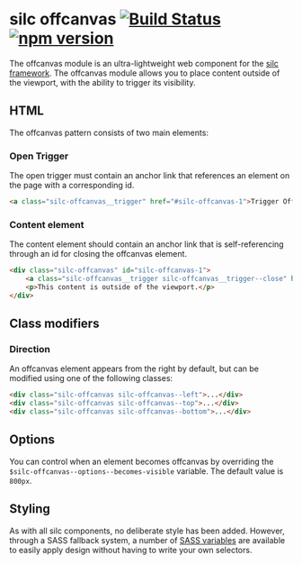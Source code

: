 # silc offcanvas [![Build Status](https://travis-ci.org/nickrigby/silc-offcanvas.svg?branch=master)](https://travis-ci.org/nickrigby/silc-offcanvas) [![npm version](https://badge.fury.io/js/silc-offcanvas.svg)](https://badge.fury.io/js/silc-offcanvas)
The offcanvas module is an ultra-lightweight web component for the [silc framework](https://github.com/nickrigby/silc). The offcanvas module allows you to place content outside of the viewport, with the ability to trigger its visibility.

## HTML
The offcanvas pattern consists of two main elements:

### Open Trigger
The open trigger must contain an anchor link that references an element on the page with a corresponding id.
```html
<a class="silc-offcanvas__trigger" href="#silc-offcanvas-1">Trigger Offcanvas</a>
```

### Content element
The content element should contain an anchor link that is self-referencing through an id for closing the offcanvas element.
```html
<div class="silc-offcanvas" id="silc-offcanvas-1">
    <a class="silc-offcanvas__trigger silc-offcanvas__trigger--close" href="#silc-offcanvas-1">Close</a>
    <p>This content is outside of the viewport.</p>
</div>
```

## Class modifiers

### Direction
An offcanvas element appears from the right by default, but can be modified using one of the following classes:

```html
<div class="silc-offcanvas silc-offcanvas--left">...</div>
<div class="silc-offcanvas silc-offcanvas--top">...</div>
<div class="silc-offcanvas silc-offcanvas--bottom">...</div>
```

## Options
You can control when an element becomes offcanvas by overriding the `$silc-offcanvas--options--becomes-visible` variable. The default value is `800px`.

## Styling
As with all silc components, no deliberate style has been added. However, through a SASS fallback system, a number of [SASS variables](src/scss/_variables.scss) are available to easily apply design without having to write your own selectors.
